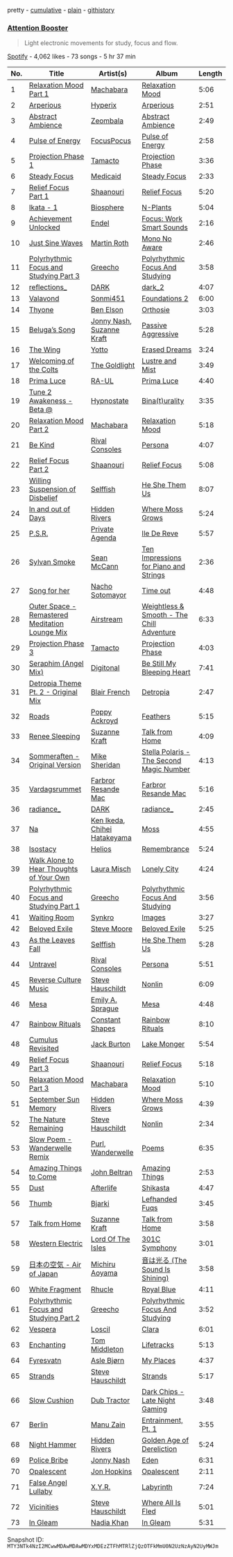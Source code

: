 pretty - [cumulative](/playlists/cumulative/37i9dQZF1DX1SBMQfWoBV6.md) - [plain](/playlists/plain/37i9dQZF1DX1SBMQfWoBV6) - [githistory](https://github.githistory.xyz/mackorone/spotify-playlist-archive/blob/main/playlists/plain/37i9dQZF1DX1SBMQfWoBV6)

### [Attention Booster](https://open.spotify.com/playlist/37i9dQZF1DX1SBMQfWoBV6)

> Light electronic movements for study, focus and flow.

[Spotify](https://open.spotify.com/user/spotify) - 4,062 likes - 73 songs - 5 hr 37 min

| No. | Title | Artist(s) | Album | Length |
|---|---|---|---|---|
| 1 | [Relaxation Mood Part 1](https://open.spotify.com/track/1ITXk2XtlXEEJIjPaYxeHC) | [Machabara](https://open.spotify.com/artist/5OQe8EsRkxUlaeJ8sESTyK) | [Relaxation Mood](https://open.spotify.com/album/4oLFR8aCQj1GECAdnFhuFY) | 5:06 |
| 2 | [Arperious](https://open.spotify.com/track/6NpymTa0H0DXNQcfGBSb9M) | [Hyperix](https://open.spotify.com/artist/2vlHxzMM3LDROyxBioXC2Q) | [Arperious](https://open.spotify.com/album/5rxLM3dUbhXaItPpAsnKbh) | 2:51 |
| 3 | [Abstract Ambience](https://open.spotify.com/track/7hnCKEU2LpfD3tkfgEhnKF) | [Zeombala](https://open.spotify.com/artist/1ERLT1kdPcQocPENfka9M8) | [Abstract Ambience](https://open.spotify.com/album/5067Ai9GOj6ROHmVhUX3mn) | 2:49 |
| 4 | [Pulse of Energy](https://open.spotify.com/track/1iXrptWumZpCohHlTE1ct2) | [FocusPocus](https://open.spotify.com/artist/3PvDMOBR3e0OLBKbEU8V2k) | [Pulse of Energy](https://open.spotify.com/album/4c5VV5hL4mPGqtXgar92Lf) | 2:58 |
| 5 | [Projection Phase 1](https://open.spotify.com/track/3VUaSYzan96brB5zchJx4T) | [Tamacto](https://open.spotify.com/artist/02EvIsE0XWi2HJmTXcK2QQ) | [Projection Phase](https://open.spotify.com/album/5bDTUrvpiVmkj1j1MjegBZ) | 3:36 |
| 6 | [Steady Focus](https://open.spotify.com/track/11lLwgMsGuTS8ENsA1Tf35) | [Medicaid](https://open.spotify.com/artist/5KW4ln3Bh5bLkg02GX1vJT) | [Steady Focus](https://open.spotify.com/album/2JzAOAba2GnsDu1Pk719YI) | 2:33 |
| 7 | [Relief Focus Part 1](https://open.spotify.com/track/4iu11idQuMvhRWfeKsT7eZ) | [Shaanouri](https://open.spotify.com/artist/2FWFKErUkjpSdqcbvTsw33) | [Relief Focus](https://open.spotify.com/album/43OcuIirS6m1pDpabjy9Kx) | 5:20 |
| 8 | [Ikata \- 1](https://open.spotify.com/track/4WpJhXF5NvcZQApCRU7Fih) | [Biosphere](https://open.spotify.com/artist/2rcnAZ6DvORQ365X3zVYpr) | [N\-Plants](https://open.spotify.com/album/6O0NOaFQ56eChOtw47l9VI) | 5:04 |
| 9 | [Achievement Unlocked](https://open.spotify.com/track/1qlpsQZTzBJ3C9Padf3dCp) | [Endel](https://open.spotify.com/artist/3JNr31WfX56vgwBuIcdOt4) | [Focus: Work Smart Sounds](https://open.spotify.com/album/5sVSZ4CGxYznBbbO2DTPvV) | 2:16 |
| 10 | [Just Sine Waves](https://open.spotify.com/track/7J8NbJZXIbR3JLOUk5BITV) | [Martin Roth](https://open.spotify.com/artist/4LoSbPey3kklzX5f2KEks1) | [Mono No Aware](https://open.spotify.com/album/70hyp5k7zuvuI52UZvWBKx) | 2:46 |
| 11 | [Polyrhythmic Focus and Studying Part 3](https://open.spotify.com/track/4vtqAaig1XbUIZbCmZXp1A) | [Greecho](https://open.spotify.com/artist/13x3oBzOHHvA23aEPvrLLx) | [Polyrhythmic Focus And Studying](https://open.spotify.com/album/3eVENAC5Fr5WphpkTIEQz0) | 3:58 |
| 12 | [reflections\_](https://open.spotify.com/track/4ILaye6zO7KQ4jdfcsyZfp) | [DARK](https://open.spotify.com/artist/4mJeYvJH1WW0jLjbUh6VxM) | [dark\_2](https://open.spotify.com/album/5RaaBAphojbpJusuLNsOY9) | 4:07 |
| 13 | [Valavond](https://open.spotify.com/track/6Ff7dIvhOa6wqCxYdNDKSs) | [Sonmi451](https://open.spotify.com/artist/1rQREdU6Zyil9kuBQJvaRN) | [Foundations 2](https://open.spotify.com/album/6NiOKlzucDnE4NJAGPpv06) | 6:00 |
| 14 | [Thyone](https://open.spotify.com/track/19GN5lWipW5bg1aa8SCLTE) | [Ben Elson](https://open.spotify.com/artist/1OuL8Cuw5Ed403k0dUnloa) | [Orthosie](https://open.spotify.com/album/4NzbetkU7aw0ccC5pV7LIy) | 3:03 |
| 15 | [Beluga’s Song](https://open.spotify.com/track/1BHu8dmQWiwoh7p1vgJZKN) | [Jonny Nash](https://open.spotify.com/artist/4VnaEWTHIwbqbDCwNPpfde), [Suzanne Kraft](https://open.spotify.com/artist/1FTn5osUbCr8n7WgYmbK5m) | [Passive Aggressive](https://open.spotify.com/album/06CnAHZC6NtWc1f0vuKi9l) | 5:28 |
| 16 | [The Wing](https://open.spotify.com/track/4nIdUgjJwddAnfZhggwFpa) | [Yotto](https://open.spotify.com/artist/5Dyfxq0ZrFjjeFBdSNxDbo) | [Erased Dreams](https://open.spotify.com/album/6Q67qjhJcBsMPWS3PXF8kv) | 3:24 |
| 17 | [Welcoming of the Colts](https://open.spotify.com/track/0Htf6VECFgxlVKmS4dHrR0) | [The Goldlight](https://open.spotify.com/artist/35zOaLSrpQwL9mSBQjbK7f) | [Lustre and Mist](https://open.spotify.com/album/1cqYxODeCDRlnOqERNtXn5) | 3:49 |
| 18 | [Prima Luce](https://open.spotify.com/track/6hOMR6CFQICXK8NXpjiBh2) | [RA\-UL](https://open.spotify.com/artist/2JeqxmyESYTBLsPY9Xvdjt) | [Prima Luce](https://open.spotify.com/album/5ETvDJJqpujShOF6sUYaYc) | 4:40 |
| 19 | [Tune 2 Awakeness \- Beta @](https://open.spotify.com/track/2M52JGX9RzoeFFEN4lVMqX) | [Hypnostate](https://open.spotify.com/artist/2W4sX0RRSKjnAd599CxiX6) | [Bina\(t\)urality](https://open.spotify.com/album/0yZdZJKrLqir5aQ0PmwtHe) | 3:35 |
| 20 | [Relaxation Mood Part 2](https://open.spotify.com/track/0U4UCxiNLfa87Qn42aNBta) | [Machabara](https://open.spotify.com/artist/5OQe8EsRkxUlaeJ8sESTyK) | [Relaxation Mood](https://open.spotify.com/album/4oLFR8aCQj1GECAdnFhuFY) | 5:18 |
| 21 | [Be Kind](https://open.spotify.com/track/3rkesmzecZXrKZ7HA68OKZ) | [Rival Consoles](https://open.spotify.com/artist/05lIUgmmsmTX2N9dCKc8rC) | [Persona](https://open.spotify.com/album/1BI2mpiBt99NlNvLka4QhG) | 4:07 |
| 22 | [Relief Focus Part 2](https://open.spotify.com/track/59hLUdNHEoyvpyNzzkuq2i) | [Shaanouri](https://open.spotify.com/artist/2FWFKErUkjpSdqcbvTsw33) | [Relief Focus](https://open.spotify.com/album/43OcuIirS6m1pDpabjy9Kx) | 5:08 |
| 23 | [Willing Suspension of Disbelief](https://open.spotify.com/track/07JOkxdkKHffHm1YLbUhFg) | [Selffish](https://open.spotify.com/artist/0YIcdQQ4Mmhl4l40ubHABn) | [He She Them Us](https://open.spotify.com/album/4oyS54Dgj9V4RfwaWQO5t5) | 8:07 |
| 24 | [In and out of Days](https://open.spotify.com/track/0Rw6XHubnNlZ7joTug4ogA) | [Hidden Rivers](https://open.spotify.com/artist/3hnXe9Zah3sqkO0XzAzebp) | [Where Moss Grows](https://open.spotify.com/album/6o5cdOMQFtNjJD7TQAVb7j) | 5:24 |
| 25 | [P.S.R.](https://open.spotify.com/track/1BUK2OhjoaxPi6n7CPq25q) | [Private Agenda](https://open.spotify.com/artist/0Ach9AicviOrwIPxUPntnA) | [Ile De Reve](https://open.spotify.com/album/6amMyNzSzAfsBfMbe32bws) | 5:57 |
| 26 | [Sylvan Smoke](https://open.spotify.com/track/2Gfs49i4wLusg8WLM8Q3jS) | [Sean McCann](https://open.spotify.com/artist/7c6kXSGmiGhrr8l3CSY0Y2) | [Ten Impressions for Piano and Strings](https://open.spotify.com/album/7DOkAK4tvQ7qtKKlbAAEYK) | 2:36 |
| 27 | [Song for her](https://open.spotify.com/track/0ezGSiP56OzbGTjLQPYqSg) | [Nacho Sotomayor](https://open.spotify.com/artist/4uRLIC5uQs3CzTq7jEcrzJ) | [Time out](https://open.spotify.com/album/0p60DWfZ8j58uv5XeSZaZn) | 4:48 |
| 28 | [Outer Space \- Remastered Meditation Lounge Mix](https://open.spotify.com/track/64F9fI3h6rA2fBcvQI5HGu) | [Airstream](https://open.spotify.com/artist/64ujeKTqpc294czhOH2Dcq) | [Weightless & Smooth \- The Chill Adventure](https://open.spotify.com/album/5X173nYYGZSQzFw4YD6lZH) | 6:33 |
| 29 | [Projection Phase 3](https://open.spotify.com/track/5D2Q2uDmAgXsILAZtq3UqF) | [Tamacto](https://open.spotify.com/artist/02EvIsE0XWi2HJmTXcK2QQ) | [Projection Phase](https://open.spotify.com/album/5bDTUrvpiVmkj1j1MjegBZ) | 4:03 |
| 30 | [Seraphim \(Angel Mix\)](https://open.spotify.com/track/4TAL33N8l0k9Cvjnmqc1Qi) | [Digitonal](https://open.spotify.com/artist/5IRw6qWz0NFImXO3hNOyai) | [Be Still My Bleeping Heart](https://open.spotify.com/album/4zDPv4gYIRFhE1XUVUUO97) | 7:41 |
| 31 | [Detropia Theme Pt\. 2 \- Original Mix](https://open.spotify.com/track/6gBoS2GWFPjv8ysRszX2Se) | [Blair French](https://open.spotify.com/artist/7IRQwSJSMH7eQkLAezNZKQ) | [Detropia](https://open.spotify.com/album/3EE4WBaI3wbzbLCsUKp4Sc) | 2:47 |
| 32 | [Roads](https://open.spotify.com/track/28ihvvOj0MmaQWtmABWxQ4) | [Poppy Ackroyd](https://open.spotify.com/artist/5q3wKuiaCK8BRPZQSvehFd) | [Feathers](https://open.spotify.com/album/1e5MB6FPsENgNnr2U0B4rE) | 5:15 |
| 33 | [Renee Sleeping](https://open.spotify.com/track/0wXlOE5NioNvUozBtNmBUy) | [Suzanne Kraft](https://open.spotify.com/artist/1FTn5osUbCr8n7WgYmbK5m) | [Talk from Home](https://open.spotify.com/album/1RMrV8gQc6f3csRiNoQwP6) | 4:09 |
| 34 | [Sommeraften \- Original Version](https://open.spotify.com/track/6jO16TinSxutKz4QHvwbU2) | [Mike Sheridan](https://open.spotify.com/artist/0qdhFzhTUnvl4DP4rJSGTh) | [Stella Polaris \- The Second Magic Number](https://open.spotify.com/album/6fUjg2z2PnvMpmKRF8lplk) | 4:13 |
| 35 | [Vardagsrummet](https://open.spotify.com/track/6YWvTxRk2dQw2uGCuBLiU1) | [Farbror Resande Mac](https://open.spotify.com/artist/3VMuEdAr2K5O45tO55VSQE) | [Farbror Resande Mac](https://open.spotify.com/album/3hz55vK51FnzXGYfrxAU0w) | 5:16 |
| 36 | [radiance\_](https://open.spotify.com/track/3x7uXaVxr8f4APs8ztqtZR) | [DARK](https://open.spotify.com/artist/4mJeYvJH1WW0jLjbUh6VxM) | [radiance\_](https://open.spotify.com/album/3z6yDp5T1h1jM1wV9chpqy) | 2:45 |
| 37 | [Na](https://open.spotify.com/track/0igayHoCeYUH4KuZubiq4u) | [Ken Ikeda](https://open.spotify.com/artist/7jmgDnD5qtBb0Vw7VsGY7m), [Chihei Hatakeyama](https://open.spotify.com/artist/4G1ZsxfEEztbE1VcnNInPg) | [Moss](https://open.spotify.com/album/6Vco7xYNpXBhgHkANMHQXb) | 4:55 |
| 38 | [Isostacy](https://open.spotify.com/track/6zwtd6jCS3T4ol5cjVnwNu) | [Helios](https://open.spotify.com/artist/592TFYwu9Qb0RC1hKDbX2w) | [Remembrance](https://open.spotify.com/album/2kyXBYYTBjF0vQIux6Vl3D) | 5:24 |
| 39 | [Walk Alone to Hear Thoughts of Your Own](https://open.spotify.com/track/5vS2T09cZO5KK8VXLlB4ZF) | [Laura Misch](https://open.spotify.com/artist/0NrVrf231eji48nhNUJTXe) | [Lonely City](https://open.spotify.com/album/4GyAthXR1rB5aTV4dY5DIP) | 4:24 |
| 40 | [Polyrhythmic Focus and Studying Part 1](https://open.spotify.com/track/6vzlTcJBemMHOK6rNlW99C) | [Greecho](https://open.spotify.com/artist/13x3oBzOHHvA23aEPvrLLx) | [Polyrhythmic Focus And Studying](https://open.spotify.com/album/3eVENAC5Fr5WphpkTIEQz0) | 3:56 |
| 41 | [Waiting Room](https://open.spotify.com/track/3kuPtyMyUHU12IY37YpQyn) | [Synkro](https://open.spotify.com/artist/4B5oxjbZ2CClTNt8iEiC4n) | [Images](https://open.spotify.com/album/30nbMptCBZMuRjdfS0ACdL) | 3:27 |
| 42 | [Beloved Exile](https://open.spotify.com/track/0fnZFOirxnGpo9UdaG8Ndj) | [Steve Moore](https://open.spotify.com/artist/7kcEevbRjcqtpjVgoYcq05) | [Beloved Exile](https://open.spotify.com/album/40TxdeBrR0OTGQD6etnhyJ) | 5:25 |
| 43 | [As the Leaves Fall](https://open.spotify.com/track/6IL0hp5UGrDvL0S1B7UVM1) | [Selffish](https://open.spotify.com/artist/0YIcdQQ4Mmhl4l40ubHABn) | [He She Them Us](https://open.spotify.com/album/4oyS54Dgj9V4RfwaWQO5t5) | 5:28 |
| 44 | [Untravel](https://open.spotify.com/track/39tUHDzQ5nlGPtYaA71Y9v) | [Rival Consoles](https://open.spotify.com/artist/05lIUgmmsmTX2N9dCKc8rC) | [Persona](https://open.spotify.com/album/1BI2mpiBt99NlNvLka4QhG) | 5:51 |
| 45 | [Reverse Culture Music](https://open.spotify.com/track/31Wl8j2L7CUPXjyQ4QCFfK) | [Steve Hauschildt](https://open.spotify.com/artist/2L00vHmYcwC9OlsEv6M5UO) | [Nonlin](https://open.spotify.com/album/1HG66ZvnAjtbKyWoXvBLTn) | 6:09 |
| 46 | [Mesa](https://open.spotify.com/track/5DKCnRq996KYGkzOwSWcGV) | [Emily A\. Sprague](https://open.spotify.com/artist/3GeWutjuNRg9uRqiIejRT9) | [Mesa](https://open.spotify.com/album/1bZmrAVkNM71HIrVHSDP30) | 4:48 |
| 47 | [Rainbow Rituals](https://open.spotify.com/track/4th6rCEHEtmBiP3kFTsyTF) | [Constant Shapes](https://open.spotify.com/artist/4O81OJGfgxw7hD2lXowBNy) | [Rainbow Rituals](https://open.spotify.com/album/4hmdNKvi9gh5dJ9o6UpAuw) | 8:10 |
| 48 | [Cumulus Revisited](https://open.spotify.com/track/2ez9u28AzhRDfvjg3PHaro) | [Jack Burton](https://open.spotify.com/artist/6AnQoELy6TktzDtKzHORHZ) | [Lake Monger](https://open.spotify.com/album/3fanKX5paSuCg8V0InZFbZ) | 5:54 |
| 49 | [Relief Focus Part 3](https://open.spotify.com/track/7pSKNm4guMlOJ3YJPcVD79) | [Shaanouri](https://open.spotify.com/artist/2FWFKErUkjpSdqcbvTsw33) | [Relief Focus](https://open.spotify.com/album/43OcuIirS6m1pDpabjy9Kx) | 5:18 |
| 50 | [Relaxation Mood Part 3](https://open.spotify.com/track/3qGDQ5XW2u826nLF5Wq9Cn) | [Machabara](https://open.spotify.com/artist/5OQe8EsRkxUlaeJ8sESTyK) | [Relaxation Mood](https://open.spotify.com/album/4oLFR8aCQj1GECAdnFhuFY) | 5:10 |
| 51 | [September Sun Memory](https://open.spotify.com/track/1zFEzGl2UDVZQoIifW9U5q) | [Hidden Rivers](https://open.spotify.com/artist/3hnXe9Zah3sqkO0XzAzebp) | [Where Moss Grows](https://open.spotify.com/album/6o5cdOMQFtNjJD7TQAVb7j) | 4:39 |
| 52 | [The Nature Remaining](https://open.spotify.com/track/37b5FbBDQCxAPherM5mCsv) | [Steve Hauschildt](https://open.spotify.com/artist/2L00vHmYcwC9OlsEv6M5UO) | [Nonlin](https://open.spotify.com/album/1HG66ZvnAjtbKyWoXvBLTn) | 2:34 |
| 53 | [Slow Poem \- Wanderwelle Remix](https://open.spotify.com/track/3OP4YAMeW1xKDfPNlfBQlL) | [Purl](https://open.spotify.com/artist/3YdYnP4A4qJtw2sm4YmY1f), [Wanderwelle](https://open.spotify.com/artist/2042fteQud87cIM8K6VARW) | [Poems](https://open.spotify.com/album/66IidTi4UcG2eTrTVeQGak) | 6:35 |
| 54 | [Amazing Things to Come](https://open.spotify.com/track/6ocXaLZ1ooYNJejDnGxRx8) | [John Beltran](https://open.spotify.com/artist/0si3qPiSptTnVbdGByVAMd) | [Amazing Things](https://open.spotify.com/album/0DBiS3ynX5LmsZjv7OnvQW) | 2:53 |
| 55 | [Dust](https://open.spotify.com/track/0SVkJnFaT6y5eCMosHwvVZ) | [Afterlife](https://open.spotify.com/artist/6gnvHPFDgWP4LiES4X0Ajz) | [Shikasta](https://open.spotify.com/album/0IONJPCk2P7ym03G3RGwh9) | 4:47 |
| 56 | [Thumb](https://open.spotify.com/track/0xMBvIDJFsMbrs1BHDVpFq) | [Bjarki](https://open.spotify.com/artist/6FtSCON62H1CEJtN39y9yI) | [Lefhanded Fuqs](https://open.spotify.com/album/0oRaS0KTSRRAOfZnZova2C) | 3:45 |
| 57 | [Talk from Home](https://open.spotify.com/track/48rB6oYm5Tej08IHn6aJsB) | [Suzanne Kraft](https://open.spotify.com/artist/1FTn5osUbCr8n7WgYmbK5m) | [Talk from Home](https://open.spotify.com/album/1RMrV8gQc6f3csRiNoQwP6) | 3:58 |
| 58 | [Western Electric](https://open.spotify.com/track/5LwWTwkjy0IZLbneYZ6IXS) | [Lord Of The Isles](https://open.spotify.com/artist/2PoiNhvPSC4fivyrDJOoru) | [301C Symphony](https://open.spotify.com/album/7xoinXkUgCctFPr9VnzY6u) | 3:01 |
| 59 | [日本の空気 \- Air of Japan](https://open.spotify.com/track/4wKQfi7BK5PgqkOyy288Iw) | [Michiru Aoyama](https://open.spotify.com/artist/75cLQlfceOKJMop2LqS4Fu) | [音は光る \(The Sound Is Shining\)](https://open.spotify.com/album/1GYbiaI0mZ9OQPnggq6d4T) | 3:58 |
| 60 | [White Fragment](https://open.spotify.com/track/2wnKNjSi5RMSIUgNMV46W7) | [Rhucle](https://open.spotify.com/artist/0y0cl3t1UlQf0730g7Zjkl) | [Royal Blue](https://open.spotify.com/album/6pmKXb63Osnj2DnCy0lb2z) | 4:11 |
| 61 | [Polyrhythmic Focus and Studying Part 2](https://open.spotify.com/track/5FneMKMi7lIfZfNckmb9oo) | [Greecho](https://open.spotify.com/artist/13x3oBzOHHvA23aEPvrLLx) | [Polyrhythmic Focus And Studying](https://open.spotify.com/album/3eVENAC5Fr5WphpkTIEQz0) | 3:52 |
| 62 | [Vespera](https://open.spotify.com/track/0K4cKSPVOmhept61aZto3P) | [Loscil](https://open.spotify.com/artist/3GM5cpCBadq2PMHjFoEvhK) | [Clara](https://open.spotify.com/album/1QU235rCtednzHCJgperwb) | 6:01 |
| 63 | [Enchanting](https://open.spotify.com/track/3JBLGpxaBZrhnrOwmUV99n) | [Tom Middleton](https://open.spotify.com/artist/7KygebVvltzvrQxNnukuFT) | [Lifetracks](https://open.spotify.com/album/1wM3q5NJN8n0Y2hi4fPfSi) | 5:13 |
| 64 | [Fyresvatn](https://open.spotify.com/track/3oXtuTObYRvhsShC7I96M5) | [Asle Bjørn](https://open.spotify.com/artist/5ktwEgR7MPFnz1QuYdUcmq) | [My Places](https://open.spotify.com/album/0hBJ0y5ms0sU5j2tK7X75J) | 4:37 |
| 65 | [Strands](https://open.spotify.com/track/0XA6999Nceq9KDYlqC7H06) | [Steve Hauschildt](https://open.spotify.com/artist/2L00vHmYcwC9OlsEv6M5UO) | [Strands](https://open.spotify.com/album/2W0Onu4JKgSYhJAzR19cZ0) | 5:17 |
| 66 | [Slow Cushion](https://open.spotify.com/track/37yBASNjiBBcn3ilKqdW5W) | [Dub Tractor](https://open.spotify.com/artist/3uBuZhRPzJrsdk6JxJWJuw) | [Dark Chips \- Late Night Gaming](https://open.spotify.com/album/6sWMb2CMnQDv05yUopSLpV) | 3:48 |
| 67 | [Berlin](https://open.spotify.com/track/2ydduzcA723lZ4K9DLq8io) | [Manu Zain](https://open.spotify.com/artist/6MIXwGBFXAuLoaZ6s0fCT7) | [Entrainment, Pt\. 1](https://open.spotify.com/album/72HmKF1GsLmqCcGgCDFnOV) | 3:55 |
| 68 | [Night Hammer](https://open.spotify.com/track/661gdtPwxBK9pYp3nulHoS) | [Hidden Rivers](https://open.spotify.com/artist/3hnXe9Zah3sqkO0XzAzebp) | [Golden Age of Dereliction](https://open.spotify.com/album/29gXtFxpaHQZIC3Ab13Q5s) | 5:24 |
| 69 | [Police Bribe](https://open.spotify.com/track/1yklYLJIko5j4Xyl7lWyl4) | [Jonny Nash](https://open.spotify.com/artist/4VnaEWTHIwbqbDCwNPpfde) | [Eden](https://open.spotify.com/album/5OAhAX8l7bD69fqhgKuGoH) | 6:31 |
| 70 | [Opalescent](https://open.spotify.com/track/4Bpx1CO7TsoaLKxQ4anISr) | [Jon Hopkins](https://open.spotify.com/artist/7yxi31szvlbwvKq9dYOmFI) | [Opalescent](https://open.spotify.com/album/04GI4HyiQkhccc95GVAaan) | 2:11 |
| 71 | [False Angel Lullaby](https://open.spotify.com/track/5Q9QWEZCmxTMTC25HrUaEf) | [X.Y.R.](https://open.spotify.com/artist/6toHLoCsmqKPjtprSVucxz) | [Labyrinth](https://open.spotify.com/album/2uXc2ajokBOxI2FX27icQ9) | 7:24 |
| 72 | [Vicinities](https://open.spotify.com/track/0GbG6xZEk5vvGGkXyqaAHI) | [Steve Hauschildt](https://open.spotify.com/artist/2L00vHmYcwC9OlsEv6M5UO) | [Where All Is Fled](https://open.spotify.com/album/0DSX1JfPpFz03OmBHJBRsG) | 5:01 |
| 73 | [In Gleam](https://open.spotify.com/track/65n315tA59gt8sAUdG4Bcc) | [Nadia Khan](https://open.spotify.com/artist/0loiPes37ZaRogGkUvPRNQ) | [In Gleam](https://open.spotify.com/album/2IJI1sCPaJvqx9yInRORd0) | 5:31 |

Snapshot ID: `MTY3NTk4NzI2MCwwMDAwMDAwMDYxMDEzZTFhMTRlZjQzOTFkMmU0N2UzNzAyN2UyMWJm`
